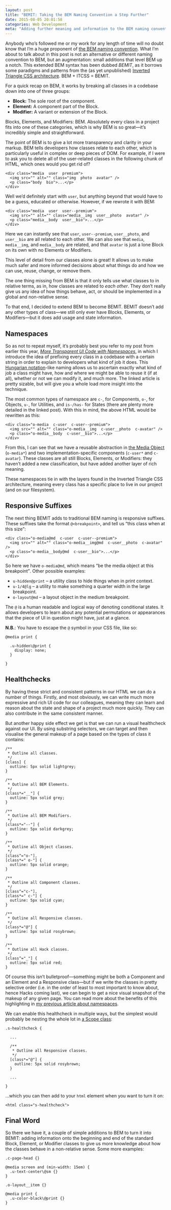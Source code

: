 ```yaml
---
layout: post
title: "BEMIT: Taking the BEM Naming Convention a Step Further"
date: 2015-08-05 20:01:58
categories: Web Development
meta: "Adding further meaning and information to the BEM naming convention"
---
```


Anybody who’s followed me or my work for any length of time will no doubt know
that I’m a huge proponent of [the BEM naming
convention](http://csswizardry.com/2013/01/mindbemding-getting-your-head-round-bem-syntax/).
What I’m about to talk about in this post is not an alternative or different
naming convention to BEM, but an augmentation: small additions that level BEM up
a notch. This extended BEM syntax has been dubbed <i>BEMIT</i>, as it borrows
some paradigms and patterns from the (as yet unpublished) [Inverted Triangle CSS
architecture](https://twitter.com/itcss_io). BEM + ITCSS = BEMIT.

For a quick recap on BEM, it works by breaking all classes in a codebase down
into one of three groups:

* **Block:** The sole root of the component.
* **Element:** A component part of the Block.
* **Modifier:** A variant or extension of the Block.

Blocks, Elements, and Modifiers: BEM. Absolutely every class in a project fits
into one of these categories, which is why BEM is so great—it’s incredibly
simple and straightforward.

The point of BEM is to give a lot more transparency and clarity in your markup.
BEM tells developers how classes relate to each other, which is particularly
useful in complex or deep pieces of DOM. For example, if I were to ask you to
delete all of the user-related classes in the following chunk of HTML, which
ones would you get rid of?

    <div class="media  user  premium">
      <img src="" alt="" class="img  photo  avatar" />
      <p class="body  bio">...</p>
    </div>

Well we’d definitely start with `user`, but anything beyond that would have to
be a guess, educated or otherwise. However, if we rewrote it with BEM:

    <div class="media  user  user--premium">
      <img src="" alt="" class="media__img  user__photo  avatar" />
      <p class="media__body  user__bio">...</p>
    </div>

Here we can instantly see that `user`, `user--premium`, `user__photo`, and
`user__bio` are all related to each other. We can also see that `media`,
`media__img`, and `media__body` are related, and that `avatar` is just a lone
Block on its own with no Elements or Modifiers.

This level of detail from our classes alone is great! It allows us to make much
safer and more informed decisions about what things do and how we can use,
reuse, change, or remove them.

The one thing missing from BEM is that it only tells use what classes to in
relative terms, as in, how classes are related to _each other_. They don’t
really give us any idea of how things behave, act, or should be implemented in a
global and non-relative sense.

To that end, I decided to extend BEM to become BEMIT. BEMIT doesn’t add any
other types of class—we still only ever have Blocks, Elements, or Modifiers—but
it does add usage and state information.

## Namespaces

So as not to repeat myself, it’s probably best you refer to my post from earlier
this year, [<cite>More Transparent UI Code with
Namespaces</cite>](http://csswizardry.com/2015/03/more-transparent-ui-code-with-namespaces/),
in which I introduce the idea of prefixing every class in a codebase with a
certain string in order to explain to developers what kind of job it does. This
[Hungarian notation](https://en.wikipedia.org/wiki/Hungarian_notation)-like
naming allows us to ascertain exactly what kind of job a class might have, how
and where we might be able to reuse it (if at all), whether or not we can modify
it, and much more. The linked article is pretty sizable, but will give you a
whole load more insight into the technique.

The most common types of namespace are `c-`, for Components, `o-`, for Objects,
`u-`, for Utilities, and `is-/has-` for States (there are plenty more detailed
in the linked post). With this in mind, the above HTML would be rewritten as
this:

    <div class="o-media  c-user  c-user--premium">
      <img src="" alt="" class="o-media__img  c-user__photo  c-avatar" />
      <p class="o-media__body  c-user__bio">...</p>
    </div>

From this, I can see that we have a reusable abstraction in [the Media
Object](http://www.stubbornella.org/content/2010/06/25/the-media-object-saves-hundreds-of-lines-of-code/)
(`o-media*`) and two implementation-specific components (`c-user*` and
`c-avatar`). These classes are all still Blocks, Elements, or Modifiers: they
haven’t added a new classification, but have added another layer of rich
meaning.

These namespaces tie in with the layers found in the Inverted Triangle CSS
architecture, meaning every class has a specific place to live in our project
(and on our filesystem).

## Responsive Suffixes

The next thing BEMIT adds to traditional BEM naming is responsive suffixes.
These suffixes take the format `@<breakpoint>`, and tell us <q>this class when
at this size</q>:

    <div class="o-media@md  c-user  c-user--premium">
      <img src="" alt="" class="o-media__img@md  c-user__photo  c-avatar" />
      <p class="o-media__body@md  c-user__bio">...</p>
    </div>

So here we have `o-media@md`, which means <q>be the media object at this
breakpoint</q>. Other possible examples:

* `u-hidden@print` – a utility class to hide things when in print context.
* `u-1/4@lg` – a utility to make something a quarter width in the large
  breakpoint.
* `o-layout@md` – a layout object in the medium breakpoint.

The `@` is a human readable and logical way of denoting conditional states. It
allows developers to learn about any potential permutations or appearances that
the piece of UI in question might have, just at a glance.

**N.B.**: You have to escape the `@` symbol in your CSS file, like so:

    @media print {

      .u-hidden\@print {
        display: none;
      }

    }

## Healthchecks

By having these strict and consistent patterns in our HTML we can do a number of
things. Firstly, and most obviously, we can write much more expressive and rich
UI code for our colleagues, meaning they can learn and reason about the state
and shape of a project much more quickly. They can also contribute in the same
consistent manner.

But another happy side effect we get is that we can run a visual healthcheck
against our UI. By using substring selectors, we can target and then visualise
the general makeup of a page based on the types of class it contains:

    /**
     * Outline all classes.
     */
    [class] {
      outline: 5px solid lightgrey;
    }

    /**
     * Outline all BEM Elements.
     */
    [class*="__"] {
      outline: 5px solid grey;
    }

    /**
     * Outline all BEM Modifiers.
     */
    [class*="--"] {
      outline: 5px solid darkgrey;
    }

    /**
     * Outline all Object classes.
     */
    [class^="o-"],
    [class*=" o-"] {
      outline: 5px solid orange;
    }

    /**
     * Outline all Component classes.
     */
    [class^="c-"],
    [class*=" c-"] {
      outline: 5px solid cyan;
    }

    /**
     * Outline all Responsive classes.
     */
    [class*="@"] {
      outline: 5px solid rosybrown;
    }

    /**
     * Outline all Hack classes.
     */
    [class^="_"] {
      outline: 5px solid red;
    }

Of course this isn’t bulletproof—something might be both a Component and an
Element and a Responsive class—but if we write the classes in pretty selective
order (i.e. in the order of least to most important to know about, hence Hacks
coming last), we can begin to get a nice visual snapshot of the makeup of any
given page. You can read more about the benefits of this highlighting in [my
previous article about
namespaces](http://csswizardry.com/2015/03/more-transparent-ui-code-with-namespaces/#highlight-types-of-namespace).

We can enable this healthcheck in multiple ways, but the simplest would probably
be nesting the whole lot in [a Scope
class](http://csswizardry.com/2015/03/more-transparent-ui-code-with-namespaces/#scope-namespaces-s-):

    .s-healthcheck {

      ...

      /**
       * Outline all Responsive classes.
       */
      [class*="@"] {
        outline: 5px solid rosybrown;
      }

      ...

    }

…which you can then add to your `html` element when you want to turn it on:

    <html class="s-healthcheck">

## Final Word

So there we have it, a couple of simple additions to BEM to turn it into BEMIT:
adding information onto the beginning and end of the standard Block, Element, or
Modifier classes to give us more knowledge about how the classes behave in a
non-relative sense. Some more examples:

    .c-page-head {}

    @media screen and (min-width: 15em) {
      .u-text-center\@sm {}
    }

    .o-layout__item {}

    @media print {
      .u-color-black\@print {}
    }
